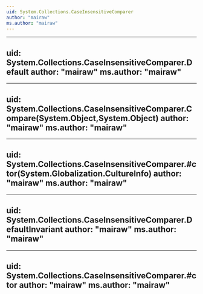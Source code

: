 ```yaml
---
uid: System.Collections.CaseInsensitiveComparer
author: "mairaw"
ms.author: "mairaw"
---
```


---
uid: System.Collections.CaseInsensitiveComparer.Default
author: "mairaw"
ms.author: "mairaw"
---

---
uid: System.Collections.CaseInsensitiveComparer.Compare(System.Object,System.Object)
author: "mairaw"
ms.author: "mairaw"
---

---
uid: System.Collections.CaseInsensitiveComparer.#ctor(System.Globalization.CultureInfo)
author: "mairaw"
ms.author: "mairaw"
---

---
uid: System.Collections.CaseInsensitiveComparer.DefaultInvariant
author: "mairaw"
ms.author: "mairaw"
---

---
uid: System.Collections.CaseInsensitiveComparer.#ctor
author: "mairaw"
ms.author: "mairaw"
---
